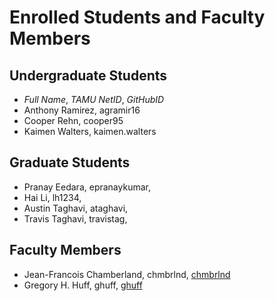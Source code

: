 # Enrolled Students and Faculty Members


## Undergraduate Students

* _Full Name_, _TAMU NetID_, _GitHubID_
* Anthony Ramirez, agramir16
* Cooper Rehn, cooper95
* Kaimen Walters, kaimen.walters


## Graduate Students

* Pranay Eedara, epranaykumar,
* Hai Li, lh1234,
* Austin Taghavi, ataghavi,
* Travis Taghavi, travistag,


## Faculty Members

* Jean-Francois Chamberland, chmbrlnd, [chmbrlnd](https://chmbrlnd.github.io/)
* Gregory H. Huff, ghuff, [ghuff](https://github.com/ghuff)
